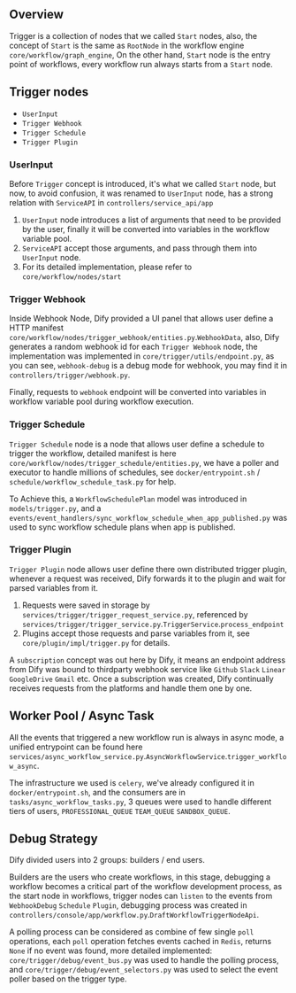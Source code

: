 ## Overview

Trigger is a collection of nodes that we called `Start` nodes, also, the concept of `Start` is the same as `RootNode` in the workflow engine `core/workflow/graph_engine`, On the other hand, `Start` node is the entry point of workflows, every workflow run always starts from a `Start` node.

## Trigger nodes

- `UserInput`
- `Trigger Webhook`
- `Trigger Schedule`
- `Trigger Plugin`

### UserInput

Before `Trigger` concept is introduced, it's what we called `Start` node, but now, to avoid confusion, it was renamed to `UserInput` node, has a strong relation with `ServiceAPI` in `controllers/service_api/app`

1. `UserInput` node introduces a list of arguments that need to be provided by the user, finally it will be converted into variables in the workflow variable pool.
1. `ServiceAPI` accept those arguments, and pass through them into `UserInput` node.
1. For its detailed implementation, please refer to `core/workflow/nodes/start`

### Trigger Webhook

Inside Webhook Node, Dify provided a UI panel that allows user define a HTTP manifest `core/workflow/nodes/trigger_webhook/entities.py`.`WebhookData`, also, Dify generates a random webhook id for each `Trigger Webhook` node, the implementation was implemented in `core/trigger/utils/endpoint.py`, as you can see, `webhook-debug` is a debug mode for webhook, you may find it in `controllers/trigger/webhook.py`.

Finally, requests to `webhook` endpoint will be converted into variables in workflow variable pool during workflow execution.

### Trigger Schedule

`Trigger Schedule` node is a node that allows user define a schedule to trigger the workflow, detailed manifest is here `core/workflow/nodes/trigger_schedule/entities.py`, we have a poller and executor to handle millions of schedules, see `docker/entrypoint.sh` / `schedule/workflow_schedule_task.py` for help.

To Achieve this, a `WorkflowSchedulePlan` model was introduced in `models/trigger.py`, and a `events/event_handlers/sync_workflow_schedule_when_app_published.py` was used to sync workflow schedule plans when app is published.

### Trigger Plugin

`Trigger Plugin` node allows user define there own distributed trigger plugin, whenever a request was received, Dify forwards it to the plugin and wait for parsed variables from it.

1. Requests were saved in storage by `services/trigger/trigger_request_service.py`, referenced by `services/trigger/trigger_service.py`.`TriggerService`.`process_endpoint`
1. Plugins accept those requests and parse variables from it, see `core/plugin/impl/trigger.py` for details.

A `subscription` concept was out here by Dify, it means an endpoint address from Dify was bound to thirdparty webhook service like `Github` `Slack` `Linear` `GoogleDrive` `Gmail` etc. Once a subscription was created, Dify continually receives requests from the platforms and handle them one by one.

## Worker Pool / Async Task

All the events that triggered a new workflow run is always in async mode, a unified entrypoint can be found here `services/async_workflow_service.py`.`AsyncWorkflowService`.`trigger_workflow_async`.

The infrastructure we used is `celery`, we've already configured it in `docker/entrypoint.sh`, and the consumers are in `tasks/async_workflow_tasks.py`, 3 queues were used to handle different tiers of users, `PROFESSIONAL_QUEUE` `TEAM_QUEUE` `SANDBOX_QUEUE`.

## Debug Strategy

Dify divided users into 2 groups: builders / end users.

Builders are the users who create workflows, in this stage, debugging a workflow becomes a critical part of the workflow development process, as the start node in workflows, trigger nodes can `listen` to the events from `WebhookDebug` `Schedule` `Plugin`, debugging process was created in `controllers/console/app/workflow.py`.`DraftWorkflowTriggerNodeApi`.

A polling process can be considered as combine of few single `poll` operations, each `poll` operation fetches events cached in `Redis`, returns `None` if no event was found, more detailed implemented: `core/trigger/debug/event_bus.py` was used to handle the polling process, and `core/trigger/debug/event_selectors.py` was used to select the event poller based on the trigger type.
